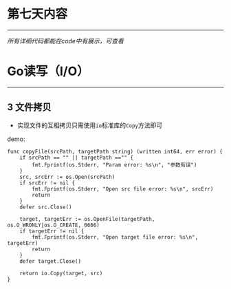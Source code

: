 # 第七天内容
***
*所有详细代码都能在code中有展示，可查看*

# Go读写（I/O）
***

## 3 文件拷贝
- 实现文件的互相拷贝只需使用`io`标准库的`Copy`方法即可

demo:
```
func copyFile(srcPath, targetPath string) (written int64, err error) {
	if srcPath == "" || targetPath =="" {
		fmt.Fprintf(os.Stderr, "Param error: %s\n", "参数有误")
	}
	src, srcErr := os.Open(srcPath)
	if srcErr != nil {
		fmt.Fprintf(os.Stderr, "Open src file error: %s\n", srcErr)
		return
	}
	defer src.Close()

	target, targetErr := os.OpenFile(targetPath, os.O_WRONLY|os.O_CREATE, 0666)
	if targetErr != nil {
		fmt.Fprintf(os.Stderr, "Open target file error: %s\n", targetErr)
		return
	}
	defer target.Close()

	return io.Copy(target, src)
}
```